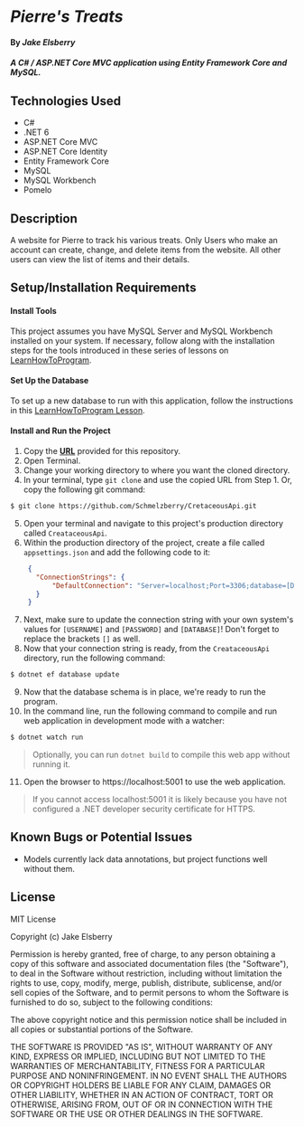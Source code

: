 # _Pierre's Treats_

#### By _Jake Elsberry_

#### _A C# / ASP.NET Core MVC application using Entity Framework Core and MySQL._

## Technologies Used

* C#
* .NET 6
* ASP.NET Core MVC
* ASP.NET Core Identity
* Entity Framework Core
* MySQL
* MySQL Workbench
* Pomelo


## Description

A website for Pierre to track his various treats. Only Users who make an account can create, change, and delete items from the website. All other users can view the list of items and their details.

## Setup/Installation Requirements

#### Install Tools
This project assumes you have MySQL Server and MySQL Workbench installed on your system. If necessary, follow along with the installation steps for the tools introduced in these series of lessons on [LearnHowToProgram](https://full-time.learnhowtoprogram.com/c-and-net/getting-started-with-c/installing-c-and-net).

#### Set Up the Database
To set up a new database to run with this application, follow the instructions in this [LearnHowToProgram Lesson](https://full-time.learnhowtoprogram.com/c-and-net/database-basics/creating-a-test-database-exporting-and-importing-databases-with-mysql-workbench).
#### Install and Run the Project

1. Copy the **[URL](https://github.com/Schmelzberry/CretaceousApi.git)** provided for this repository.
2. Open Terminal.
3. Change your working directory to where you want the cloned directory.
4. In your terminal, type `git clone` and use the copied URL from Step 1. Or, copy the following git command:
```bash
$ git clone https://github.com/Schmelzberry/CretaceousApi.git
```
5. Open your terminal and navigate to this project's production directory called `CreataceousApi`.
6. Within the production directory of the project, create a file called `appsettings.json` and add the following code to it:
   ```json
    {
      "ConnectionStrings": {
          "DefaultConnection": "Server=localhost;Port=3306;database=[DATABASE];uid=[USERNAME];pwd=[PASSWORD];"
      }
    }
   ```
7. Next, make sure to update the connection string with your own system's values for `[USERNAME]` and `[PASSWORD]` and `[DATABASE]`! Don't forget to replace the brackets `[]` as well.
8. Now that your connection string is ready, from the `CreataceousApi` directory, run the following command:

```bash
$ dotnet ef database update
```

9. Now that the database schema is in place, we're ready to run the program. 
10. In the command line, run the following command to compile and run web application in development mode with a watcher:
   
```bash
$ dotnet watch run
```
> Optionally, you can run `dotnet build` to compile this web app without running it.

11. Open the browser to https://localhost:5001 to use the web application. 
> If you cannot access localhost:5001 it is likely because you have not configured a .NET developer security certificate for HTTPS.


## Known Bugs or Potential Issues

* Models currently lack data annotations, but project functions well without them.

## License

MIT License

Copyright (c) Jake Elsberry

Permission is hereby granted, free of charge, to any person obtaining a copy of this software and associated documentation files (the "Software"), to deal in the Software without restriction, including without limitation the rights to use, copy, modify, merge, publish, distribute, sublicense, and/or sell copies of the Software, and to permit persons to whom the Software is furnished to do so, subject to the following conditions:

The above copyright notice and this permission notice shall be included in all copies or substantial portions of the Software.

THE SOFTWARE IS PROVIDED "AS IS", WITHOUT WARRANTY OF ANY KIND, EXPRESS OR IMPLIED, INCLUDING BUT NOT LIMITED TO THE WARRANTIES OF MERCHANTABILITY, FITNESS FOR A PARTICULAR PURPOSE AND NONINFRINGEMENT. IN NO EVENT SHALL THE AUTHORS OR COPYRIGHT HOLDERS BE LIABLE FOR ANY CLAIM, DAMAGES OR OTHER LIABILITY, WHETHER IN AN ACTION OF CONTRACT, TORT OR OTHERWISE, ARISING FROM, OUT OF OR IN CONNECTION WITH THE SOFTWARE OR THE USE OR OTHER DEALINGS IN THE SOFTWARE.